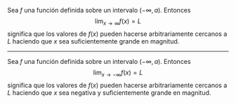 Sea $f$ una función definida sobre un intervalo $(-∞,a)$. Entonces $$\lim_{x→∞}f(x)=L$$ significa que los valores de $f(x)$ pueden hacerse arbitrariamente cercanos a $L$ haciendo que $x$ sea suficientemente grande en magnitud.
***
Sea $f$ una función definida sobre un intervalo $(-∞,a)$. Entonces $$\lim_{x→-∞}f(x)=L$$ significa que los valores de $f(x)$ pueden hacerse arbitrariamente cercanos a $L$ haciendo que $x$ sea negativa y suficientemente grande en magnitud.